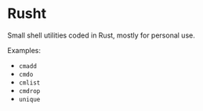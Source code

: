 
# Rusht

Small shell utilities coded in Rust, mostly for personal use.

Examples:

* `cmadd`
* `cmdo`
* `cmlist`
* `cmdrop`
* `unique`

